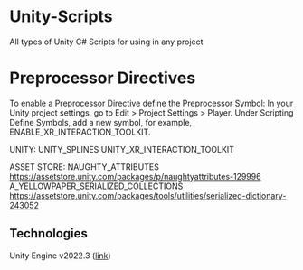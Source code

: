 # Unity-Scripts
All types of Unity C# Scripts for using in any project

# Preprocessor Directives
To enable a Preprocessor Directive define the Preprocessor Symbol:
In your Unity project settings, go to Edit > Project Settings > Player. Under Scripting Define Symbols, add a new symbol, for example, ENABLE_XR_INTERACTION_TOOLKIT.

UNITY:
UNITY_SPLINES
UNITY_XR_INTERACTION_TOOLKIT

ASSET STORE:
NAUGHTY_ATTRIBUTES
https://assetstore.unity.com/packages/p/naughtyattributes-129996
A_YELLOWPAPER_SERIALIZED_COLLECTIONS
https://assetstore.unity.com/packages/tools/utilities/serialized-dictionary-243052

## Technologies
Unity Engine v2022.3 ([link](https://unity.com/))
